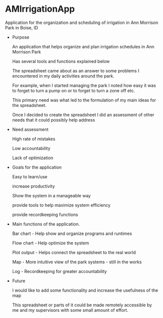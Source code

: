 # AMIrrigationApp
Application for the organization and scheduling of irrigation in Ann Morrison Park in Boise, ID

 - Purpose

	An application that helps organize and plan irrigation schedules in Ann Morrison Park

	Has several tools and functions explained below

	The spreadsheet came about as an answer to some problems I encountered in my daily activities around the park.

	For example, when I started managing the park I noted how easy it was to forget to turn a pump on or to forget to turn a zone off etc.

	This primary need was what led to the formulation of my main ideas for the spreadsheet.

	Once I decided to create the spreadsheet I did an assessment of other needs that it could possibly help address

 - Need assessment
 
	High rate of mistakes

	Low accountability

	Lack of optimization
	
 - Goals for the application

	Easy to learn/use
	
	increase productivity
	
	Show the system in a manageable way
	
	provide tools to help maximize system efficiency
	
	provide recordkeeping functions

 - Main functions of the application.

	Bar chart - Help show and organize programs and runtimes
	
	Flow chart - Help optimize the system
	
	Plot output - Helps connect the spreadsheet to the real world
	
	Map - More intuitive view of the park systems - still in the works
	
	Log - Recordkeeping for greater accountability

 - Future

	I would like to add some functionality and increase the usefulness of the map
	
	This spreadsheet or parts of it could be made remotely accessible by me and my supervisors with some small amount of effort.
